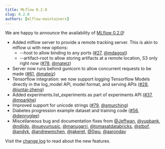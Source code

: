 ```yaml
---
title: MLflow 0.2.0
slug: 0.2.0
authors: [mlflow-maintainers]
---
```


We are happy to announce the availability of [MLflow 0.2.0](https://github.com/mlflow/mlflow/releases/tag/v0.2.0)!

- Added mlflow server to provide a remote tracking server. This is akin to mlflow ui with new options:
  - --host to allow binding to any ports ([#27](https://github.com/mlflow/mlflow/pull/27), [@mdagost](https://github.com/mdagost))
  - --artifact-root to allow storing artifacts at a remote location, S3 only right now ([#78](https://github.com/mlflow/mlflow/pull/78), [@mateiz](https://github.com/mateiz))
- Server now runs behind gunicorn to allow concurrent requests to be made ([#61](https://github.com/mlflow/mlflow/pull/61), [@mateiz](https://github.com/mateiz))
- Tensorflow integration: we now support logging Tensorflow Models directly in the log_model API, model format, and serving APIs ([#28](https://github.com/mlflow/mlflow/pull/28), [@juntai-zheng](https://github.com/juntai-zheng))
- Added experiments.list_experiments as part of experiments API ([#37](https://github.com/mlflow/mlflow/pull/37), [@mparkhe](https://github.com/mparkhe))
- Improved support for unicode strings ([#79](https://github.com/mlflow/mlflow/pull/79), [@smurching](https://github.com/smurching))
- Diabetes progression example dataset and training code ([#56](https://github.com/mlflow/mlflow/pull/56), [@dennyglee](https://github.com/dennyglee))
- Miscellaneous bug and documentation fixes from [@Jeffwan](https://github.com/Jeffwan), [@yupbank](https://github.com/yupbank), [@ndjido](https://github.com/ndjido), [@xueyumusic](https://github.com/xueyumusic), [@manugarri](https://github.com/manugarri), [@tomasatdatabricks](https://github.com/tomasatdatabricks), [@stbof](https://github.com/stbof), [@andyk](https://github.com/andyk), [@andrewmchen](https://github.com/andrewmchen), [@jakeret](https://github.com/jakeret), [@0wu](https://github.com/0wu), [@aarondav](https://github.com/aarondav)

Visit the [change log](https://github.com/mlflow/mlflow/blob/master/CHANGELOG.rst[#020](https://github.com/mlflow/mlflow/pull/020)-2018-06-27) to read about the new features.

